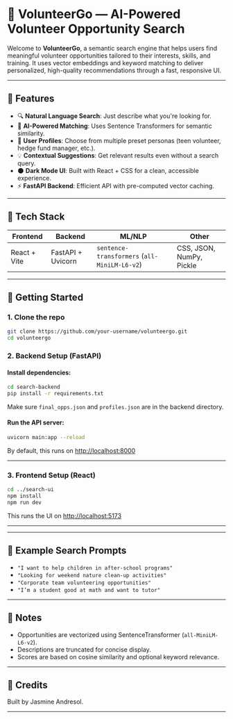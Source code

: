 # 🧭 VolunteerGo — AI-Powered Volunteer Opportunity Search

Welcome to **VolunteerGo**, a semantic search engine that helps users find meaningful volunteer opportunities tailored to their interests, skills, and training. It uses vector embeddings and keyword matching to deliver personalized, high-quality recommendations through a fast, responsive UI.

---

## 🌟 Features

- 🔍 **Natural Language Search**: Just describe what you're looking for.
- 🤖 **AI-Powered Matching**: Uses Sentence Transformers for semantic similarity.
- 👥 **User Profiles**: Choose from multiple preset personas (teen volunteer, hedge fund manager, etc.).
- 💡 **Contextual Suggestions**: Get relevant results even without a search query.
- 🌑 **Dark Mode UI**: Built with React + CSS for a clean, accessible experience.
- ⚡ **FastAPI Backend**: Efficient API with pre-computed vector caching.

---

## 🧱 Tech Stack

| Frontend        | Backend         | ML/NLP        | Other               |
|----------------|-----------------|---------------|---------------------|
| React + Vite   | FastAPI + Uvicorn | `sentence-transformers` (`all-MiniLM-L6-v2`) | CSS, JSON, NumPy, Pickle |

---

## 🚀 Getting Started

### 1. Clone the repo

```bash
git clone https://github.com/your-username/volunteergo.git
cd volunteergo
```

### 2. Backend Setup (FastAPI)

#### Install dependencies:

```bash
cd search-backend
pip install -r requirements.txt
```

Make sure `final_opps.json` and `profiles.json` are in the backend directory.

#### Run the API server:

```bash
uvicorn main:app --reload
```

By default, this runs on [http://localhost:8000](http://localhost:8000)

---

### 3. Frontend Setup (React)

```bash
cd ../search-ui
npm install
npm run dev
```

This runs the UI on [http://localhost:5173](http://localhost:5173)

---

---

## 🧪 Example Search Prompts

- `"I want to help children in after-school programs"`
- `"Looking for weekend nature clean-up activities"`
- `"Corporate team volunteering opportunities"`
- `"I’m a student good at math and want to tutor"`

---

## 📌 Notes

- Opportunities are vectorized using SentenceTransformer (`all-MiniLM-L6-v2`).
- Descriptions are truncated for concise display.
- Scores are based on cosine similarity and optional keyword relevance.

---

## 🙌 Credits

Built by Jasmine Andresol.

---
